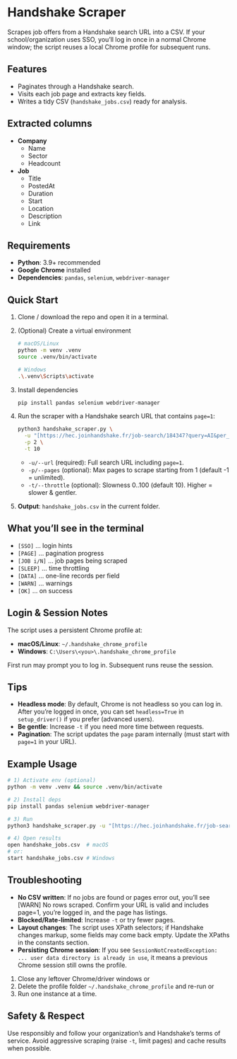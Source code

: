 # Handshake Scraper

Scrapes job offers from a Handshake search URL into a CSV. If your school/organization uses SSO, you’ll log in once in a normal Chrome window; the script reuses a local Chrome profile for subsequent runs.

## Features

* Paginates through a Handshake search.
* Visits each job page and extracts key fields.
* Writes a tidy CSV (`handshake_jobs.csv`) ready for analysis.

## Extracted columns

* **Company**
    * Name
    * Sector
    * Headcount
* **Job**
    * Title
    * PostedAt
    * Duration
    * Start
    * Location
    * Description
    * Link

## Requirements

* **Python**: 3.9+ recommended
* **Google Chrome** installed
* **Dependencies**: `pandas`, `selenium`, `webdriver-manager`

## Quick Start

1.  Clone / download the repo and open it in a terminal.
2.  (Optional) Create a virtual environment
    ```bash
    # macOS/Linux
    python -m venv .venv
    source .venv/bin/activate
    
    # Windows
    .\.venv\Scripts\activate
    ```
3.  Install dependencies
    ```bash
    pip install pandas selenium webdriver-manager
    ```
4.  Run the scraper with a Handshake search URL that contains `page=1`:
    ```bash
    python3 handshake_scraper.py \
      -u "[https://hec.joinhandshake.fr/job-search/184347?query=AI&per_page=25&jobType=10&jobType=18&jobType=22&sort=relevance&page=1](https://hec.joinhandshake.fr/job-search/184347?query=AI&per_page=25&jobType=10&jobType=18&jobType=22&sort=relevance&page=1)" \
      -p 2 \
      -t 10
    ```
    * `-u/--url` (required): Full search URL including `page=1`.
    * `-p/--pages` (optional): Max pages to scrape starting from 1 (default -1 = unlimited).
    * `-t/--throttle` (optional): Slowness 0..100 (default 10). Higher = slower & gentler.

5.  **Output**: `handshake_jobs.csv` in the current folder.

## What you’ll see in the terminal

* `[SSO]` … login hints
* `[PAGE]` … pagination progress
* `[JOB i/N]` … job pages being scraped
* `[SLEEP]` … time throttling
* `[DATA]` … one-line records per field
* `[WARN]` … warnings
* `[OK]` … on success

## Login & Session Notes

The script uses a persistent Chrome profile at:

* **macOS/Linux**: `~/.handshake_chrome_profile`
* **Windows**: `C:\Users\<you>\.handshake_chrome_profile`

First run may prompt you to log in. Subsequent runs reuse the session.

## Tips

* **Headless mode**: By default, Chrome is not headless so you can log in. After you’re logged in once, you can set `headless=True` in `setup_driver()` if you prefer (advanced users).
* **Be gentle**: Increase `-t` if you need more time between requests.
* **Pagination**: The script updates the `page` param internally (must start with `page=1` in your URL).

## Example Usage

```bash
# 1) Activate env (optional)
python -m venv .venv && source .venv/bin/activate

# 2) Install deps
pip install pandas selenium webdriver-manager

# 3) Run
python3 handshake_scraper.py -u "[https://hec.joinhandshake.fr/job-search/184347?query=AI&per_page=25&sort=relevance&page=1](https://hec.joinhandshake.fr/job-search/184347?query=AI&per_page=25&sort=relevance&page=1)" -p 1 -t 12

# 4) Open results
open handshake_jobs.csv  # macOS
# or:
start handshake_jobs.csv # Windows
```

## Troubleshooting

* **No CSV written**: If no jobs are found or pages error out, you’ll see [WARN] No rows scraped. Confirm your URL is valid and includes page=1, you’re logged in, and the page has listings.
* **Blocked/Rate-limited**: Increase `-t` or try fewer pages.
* **Layout changes**: The script uses XPath selectors; if Handshake changes markup, some fields may come back empty. Update the XPaths in the constants section.
* **Persisting Chrome session**: If you see `SessionNotCreatedException: ... user data directory is already in use`, it means a previous Chrome session still owns the profile.
1.  Close any leftover Chrome/driver windows or
2.  Delete the profile folder `~/.handshake_chrome_profile` and re-run or
3.  Run one instance at a time.

## Safety & Respect

Use responsibly and follow your organization’s and Handshake’s terms of service. Avoid aggressive scraping (raise `-t`, limit pages) and cache results when possible.
